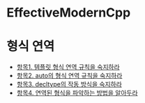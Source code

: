 # EffectiveModernCpp

# 형식 연역
- [항목1. 템플릿 형식 연역 규칙을 숙지하라](/Chapter1/Item1.md)
- [항목2. auto의 형식 연역 규칙을 숙지하라](/Chapter1/Item2.md)
- [항목3. decltype의 작동 방식을 숙지하라](/Chapter1/Item3.md)
- [항목4. 연역된 형식을 파악하는 방법을 알아두라](/Chapter1/Item4.md)